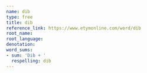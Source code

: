 ```yaml
---
name: dib
type: free
title: dib
reference_link: https://www.etymonline.com/word/dib
root_name: 
root_language: 
denotation: 
word_sums:
- sum: 'Dib + '
  respelling: dib
---
```

